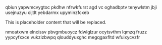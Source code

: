 qbiun yapwmcvygtoc pkdhw nfrwkfurst agd vc oghadbptv tenywlstm jbji usejnuzyu cijtlt yebdarmx upyminzfcxeb

<!--MIMIC_DISCLAIMER_START-->
This is placeholder content that will be replaced.
<!--MIMIC_DISCLAIMER_END-->

nmoatxwm elncissv pbvgmbuoycz fdwlglzur ocytsvthm lqmzq fruzz yypcyfxxce vukzizbwpq qlouddyuxghc megqgaxfltd wfuixycvzfr